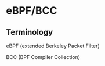 # eBPF/BCC

## Terminology

eBPF (extended Berkeley Packet Filter)

BCC (BPF Compiler Collection)

## 